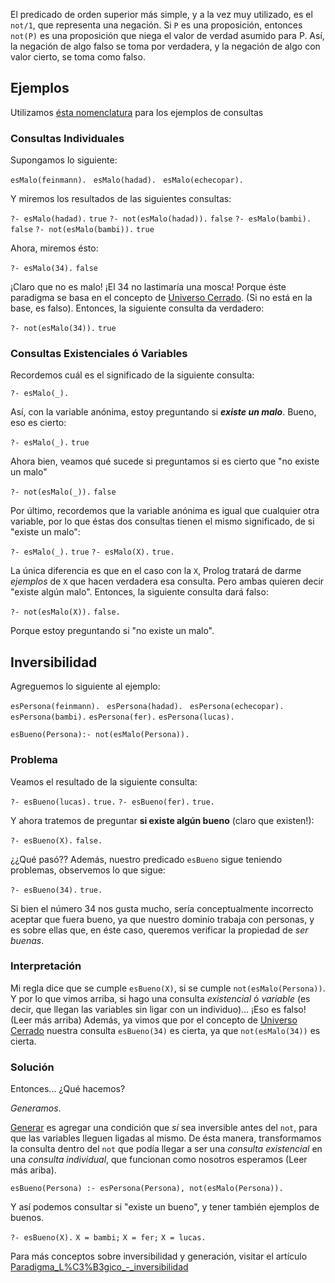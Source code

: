 El predicado de orden superior más simple, y a la vez muy utilizado, es el `not/1`, que representa una negación. Si `P` es una proposición, entonces `not(P)` es una proposición que niega el valor de verdad asumido para P. Así, la negación de algo falso se toma por verdadera, y la negación de algo con valor cierto, se toma como falso.

Ejemplos
--------

Utilizamos [ésta nomenclatura](paradigma-l-c3-b3gico---un-poco-de-nomenclatura-consultas.md) para los ejemplos de consultas

### Consultas Individuales

Supongamos lo siguiente:

`esMalo(feinmann). `
`esMalo(hadad). `
`esMalo(echecopar).`

Y miremos los resultados de las siguientes consultas:

`?- esMalo(hadad).`
`true`
`?- not(esMalo(hadad)).`
`false`
`?- esMalo(bambi).`
`false`
`?- not(esMalo(bambi)).`
`true`

Ahora, miremos ésto:

`?- esMalo(34).`
`false`

¡Claro que no es malo! ¡El 34 no lastimaría una mosca! Porque éste paradigma se basa en el concepto de [Universo Cerrado](paradigma-l-c3-b3gico---introducci-c3-b3n-universo-cerrado.md). (Si no está en la base, es falso). Entonces, la siguiente consulta da verdadero:

`?- not(esMalo(34)).`
`true`

### Consultas Existenciales ó Variables

Recordemos cuál es el significado de la siguiente consulta:

`?- esMalo(_).`

Así, con la variable anónima, estoy preguntando si ***existe un malo***. Bueno, eso es cierto:

`?- esMalo(_).`
`true`

Ahora bien, veamos qué sucede si preguntamos si es cierto que "no existe un malo"

`?- not(esMalo(_)).`
`false`

Por último, recordemos que la variable anónima es igual que cualquier otra variable, por lo que éstas dos consultas tienen el mismo significado, de si "existe un malo":

`?- esMalo(_).`
`true`
`?- esMalo(X).`
`true.`

La única diferencia es que en el caso con la `X`, Prolog tratará de darme *ejemplos* de `X` que hacen verdadera esa consulta. Pero ambas quieren decir "existe algún malo". Entonces, la siguiente consulta dará falso:

`?- not(esMalo(X)).`
`false.`

Porque estoy preguntando si "no existe un malo".

Inversibilidad
--------------

Agreguemos lo siguiente al ejemplo:

`esPersona(feinmann). `
`esPersona(hadad). `
`esPersona(echecopar).`
`esPersona(bambi).`
`esPersona(fer).`
`esPersona(lucas).`

`esBueno(Persona):- not(esMalo(Persona)).`

### Problema

Veamos el resultado de la siguiente consulta:

`?- esBueno(lucas).`
`true.`
`?- esBueno(fer).`
`true.`

Y ahora tratemos de preguntar **si existe algún bueno** (claro que existen!):

`?- esBueno(X).`
`false.`

¿¿Qué pasó?? Además, nuestro predicado `esBueno` sigue teniendo problemas, observemos lo que sigue:

`?- esBueno(34).`
`true.`

Si bien el número 34 nos gusta mucho, sería conceptualmente incorrecto aceptar que fuera bueno, ya que nuestro dominio trabaja con personas, y es sobre ellas que, en éste caso, queremos verificar la propiedad de *ser buenas*.

### Interpretación

Mi regla dice que se cumple `esBueno(X)`, si se cumple `not(esMalo(Persona))`. Y por lo que vimos arriba, si hago una consulta *existencial* ó *variable* (es decir, que llegan las variables sin ligar con un individuo)... ¡Eso es falso! (Leer más arriba) Además, ya vimos que por el concepto de [Universo Cerrado](paradigma-l-c3-b3gico---introducci-c3-b3n-universo-cerrado.md) nuestra consulta `esBueno(34)` es cierta, ya que `not(esMalo(34))` es cierta.

### Solución

Entonces... ¿Qué hacemos?

*Generamos*.

[Generar](paradigma-logico---generacion.md) es agregar una condición que *sí* sea inversible antes del `not`, para que las variables lleguen ligadas al mismo. De ésta manera, transformamos la consulta dentro del `not` que podía llegar a ser una *consulta existencial* en una *consulta individual*, que funcionan como nosotros esperamos (Leer más ariba).

`esBueno(Persona) :- esPersona(Persona), not(esMalo(Persona)).`

Y así podemos consultar si "existe un bueno", y tener también ejemplos de buenos.

`?- esBueno(X).`
`X = bambi;`
`X = fer;`
`X = lucas.`

Para más conceptos sobre inversibilidad y generación, visitar el artículo [Paradigma\_L%C3%B3gico\_-\_inversibilidad](paradigma-l-c3-b3gico---inversibilidad.md)
